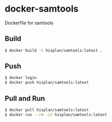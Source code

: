 # docker-samtools

Dockerfile for samtools

## Build

```bash
$ docker build -t hisplan/samtools:latest .
```


## Push

```bash
$ docker login
$ docker push hisplan/samtools:latest
```

## Pull and Run

```bash
$ docker pull hisplan/samtools:latest
$ docker run --rm -it hisplan/samtools:latest
```

